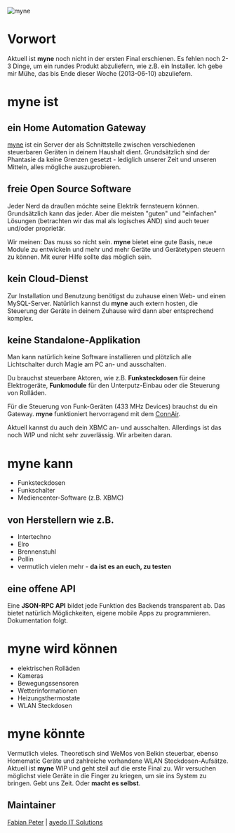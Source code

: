 ![myne](https://raw.github.com/ayedoit/myne/master/img/myne_logo.png)

Vorwort
=======
Aktuell ist **myne** noch nicht in der ersten Final erschienen. Es fehlen noch 2-3 Dinge, um ein rundes Produkt abzuliefern, wie z.B. ein Installer. Ich gebe mir Mühe, das bis Ende dieser Woche (2013-06-10) abzuliefern.

myne ist
========

ein Home Automation Gateway
---------------------------
[myne](http://myne.ayedo.de/) ist ein Server der als Schnittstelle zwischen verschiedenen steuerbaren Geräten in deinem Haushalt dient. Grundsätzlich sind der Phantasie da keine Grenzen gesetzt - lediglich unserer Zeit und unseren Mitteln, alles mögliche auszuprobieren.

freie Open Source Software
--------------------------
Jeder Nerd da draußen möchte seine Elektrik fernsteuern können. Grundsätzlich kann das jeder. Aber die meisten "guten" und "einfachen" Lösungen (betrachten wir das mal als logisches AND) sind auch teuer und/oder proprietär.

Wir meinen: Das muss so nicht sein. **myne** bietet eine gute Basis, neue Module zu entwickeln und mehr und mehr Geräte und Gerätetypen steuern zu können. Mit eurer Hilfe sollte das möglich sein.

kein Cloud-Dienst
-----------------
Zur Installation und Benutzung benötigst du zuhause einen Web- und einen MySQL-Server. Natürlich kannst du **myne** auch extern hosten, die Steuerung der Geräte in deinem Zuhause wird dann aber entsprechend komplex.

keine Standalone-Applikation
----------------------------
Man kann natürlich keine Software installieren und plötzlich alle Lichtschalter durch Magie am PC an- und ausschalten.

Du brauchst steuerbare Aktoren, wie z.B. **Funksteckdosen** für deine Elektrogeräte, **Funkmodule** für den Unterputz-Einbau oder die Steuerung von Rolläden.

Für die Steuerung von Funk-Geräten (433 MHz Devices) brauchst du ein Gateway. **myne** funktioniert hervorragend mit dem [ConnAir](http://simple-solutions.de/shop/product_info.php?products_id=87).

Aktuell kannst du auch dein XBMC an- und ausschalten. Allerdings ist das noch WIP und nicht sehr zuverlässig. Wir arbeiten daran.

myne kann
=========

* Funksteckdosen
* Funkschalter
* Mediencenter-Software (z.B. XBMC)
 
von Herstellern wie z.B.
------------------------

* Intertechno
* Elro
* Brennenstuhl
* Pollin
* vermutlich vielen mehr - **da ist es an euch, zu testen**

eine offene API
---------------
Eine **JSON-RPC API** bildet jede Funktion des Backends transparent ab. Das bietet natürlich Möglichkeiten, eigene mobile Apps zu programmieren. Dokumentation folgt. 

myne wird können
================

* elektrischen Rolläden
* Kameras
* Bewegungssensoren
* Wetterinformationen
* Heizungsthermostate
* WLAN Steckdosen

myne könnte
===========
Vermutlich vieles. Theoretisch sind WeMos von Belkin steuerbar, ebenso Homematic Geräte und zahlreiche vorhandene WLAN Steckdosen-Aufsätze. Aktuell ist **myne** WIP und geht steil auf die erste Final zu. Wir versuchen möglichst viele Geräte in die Finger zu kriegen, um sie ins System zu bringen. Gebt uns Zeit. Oder **macht es selbst**.


Maintainer
----------

[Fabian Peter](mailto:hello@fabianpeter.de) | [ayedo IT Solutions](http://www.ayedo.de/)

